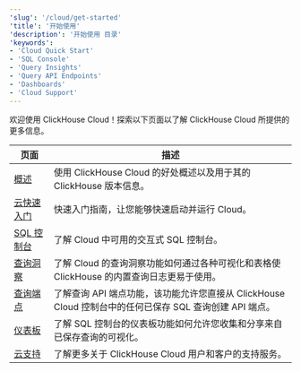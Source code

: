 ```yaml
---
'slug': '/cloud/get-started'
'title': '开始使用'
'description': '开始使用 目录'
'keywords':
- 'Cloud Quick Start'
- 'SQL Console'
- 'Query Insights'
- 'Query API Endpoints'
- 'Dashboards'
- 'Cloud Support'
---
```


欢迎使用 ClickHouse Cloud！探索以下页面以了解 ClickHouse Cloud 所提供的更多信息。

| 页面                     | 描述                                                                                                                                               |
|--------------------------|-----------------------------------------------------------------------------------------------------------------------------------------------------------|
| [概述](/cloud/overview)          | 使用 ClickHouse Cloud 的好处概述以及用于其的 ClickHouse 版本信息。                                                         | 
| [云快速入门](/cloud/get-started/cloud-quick-start) | 快速入门指南，让您能够快速启动并运行 Cloud。                                                                                                       |
| [SQL 控制台](/cloud/get-started/sql-console)       | 了解 Cloud 中可用的交互式 SQL 控制台。                                                                                                |
| [查询洞察](/cloud/get-started/query-insights)    | 了解 Cloud 的查询洞察功能如何通过各种可视化和表格使 ClickHouse 的内置查询日志更易于使用。             |
| [查询端点](/cloud/get-started/query-endpoints)   | 了解查询 API 端点功能，该功能允许您直接从 ClickHouse Cloud 控制台中的任何已保存 SQL 查询创建 API 端点。 |
| [仪表板](/cloud/manage/dashboards)        | 了解 SQL 控制台的仪表板功能如何允许您收集和分享来自已保存查询的可视化。                                       |
| [云支持](/cloud/support)     | 了解更多关于 ClickHouse Cloud 用户和客户的支持服务。                                                                               |
